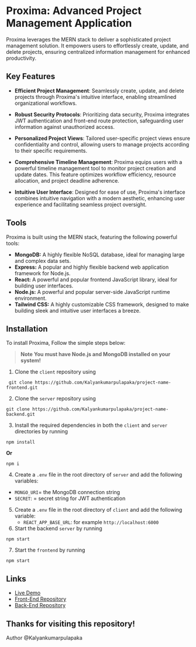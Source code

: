 # Proxima: Advanced Project Management Application

Proxima leverages the MERN stack to deliver a sophisticated project management solution. It empowers users to effortlessly create, update, and delete projects, ensuring centralized information management for enhanced productivity.

## Key Features

- **Efficient Project Management**: Seamlessly create, update, and delete projects through Proxima's intuitive interface, enabling streamlined organizational workflows.
 
  
- **Robust Security Protocols**: Prioritizing data security, Proxima integrates JWT authentication and front-end route protection, safeguarding user information against unauthorized access.
  

- **Personalized Project Views**: Tailored user-specific project views ensure confidentiality and control, allowing users to manage projects according to their specific requirements.
   

- **Comprehensive Timeline Management**: Proxima equips users with a powerful timeline management tool to monitor project creation and update dates. This feature optimizes workflow efficiency, resource allocation, and project deadline adherence.


- **Intuitive User Interface**: Designed for ease of use, Proxima's interface combines intuitive navigation with a modern aesthetic, enhancing user experience and facilitating seamless project oversight.

##

## Tools

Proxima is built using the MERN stack, featuring the following powerful tools:

- **MongoDB:** A highly flexible NoSQL database, ideal for managing large and complex data sets.
- **Express:** A popular and highly flexible backend web application framework for Node.js.
- **React:** A powerful and popular frontend JavaScript library, ideal for building user interfaces.
- **Node.js:** A powerful and popular server-side JavaScript runtime environment.
- **Tailwind CSS:** A highly customizable CSS framework, designed to make building sleek and intuitive user interfaces a breeze.

## Installation

To install Proxima, Follow the simple steps below:

> **Note**
> **You must have Node.js and MongoDB installed on your system!**

1. Clone the `client` repository using

```
 git clone https://github.com/Kalyankumarpulapaka/project-name-frontend.git
```


2. Clone the `server` repository using

```
git clone https://github.com/Kalyankumarpulapaka/project-name-backend.git
```


3. Install the required dependencies in both the `client` and `server` directories by running

```
npm install
```

**Or**

```
npm i
```

4. Create a `.env` file in the root directory of `server` and add the following variables:

- `MONGO_URI`= the MongoDB connection string
- `SECRET`: = secret string for JWT authentication

5. Create a `.env` file in the root directory of `client` and add the following variable:
   - `REACT_APP_BASE_URL`: for example `http://localhost:6000`
6. Start the backend `server` by running

```
npm start
```

7. Start the `frontend` by running

```
npm start
```

## Links

- [Live Demo](https://main--splendid-phoenix-367a81.netlify.app/login)
- [Front-End Repository](https://github.com/Kalyankumarpulapaka/project-name-frontend)
- [Back-End Repository](https://github.com/Kalyankumarpulapaka/project-name-backend)

## Thanks for visiting this repository!

Author @Kalyankumarpulapaka 
